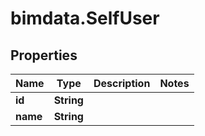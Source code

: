 # bimdata.SelfUser

## Properties
Name | Type | Description | Notes
------------ | ------------- | ------------- | -------------
**id** | **String** |  | 
**name** | **String** |  | 


